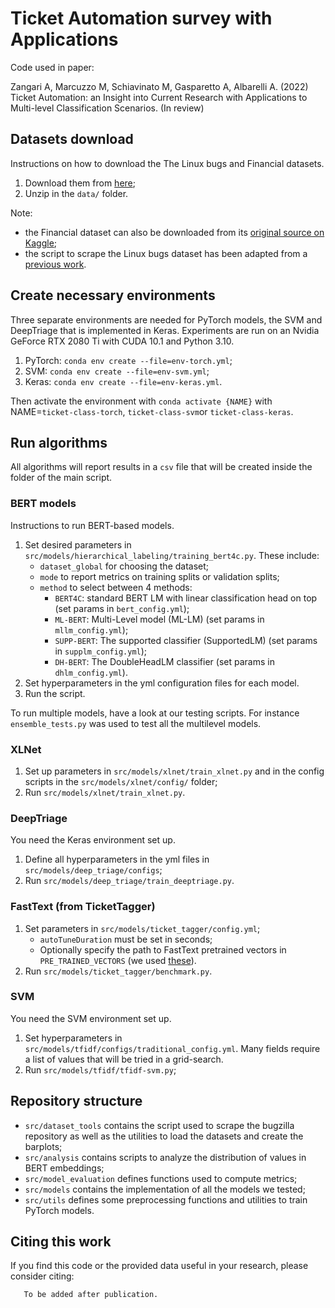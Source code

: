 # Ticket Automation survey with Applications

Code used in paper: 

Zangari A, Marcuzzo M, Schiavinato M, Gasparetto A, Albarelli A. (2022) Ticket Automation: an Insight into Current Research with Applications to Multi-level Classification
      Scenarios. (In review)

## Datasets download

Instructions on how to download the The Linux bugs and Financial datasets.

1. Download them from [here](https://drive.google.com/file/d/119JPHB8iizeMI2C69iN2VqpXmARoyUIk/view?usp=sharing);
2. Unzip in the `data/` folder.

Note:

- the Financial dataset can also be downloaded from its [original source on Kaggle](https://www.kaggle.com/datasets/venkatasubramanian/automatic-ticket-classification);
- the script to scrape the Linux bugs dataset has been adapted from a [previous work](https://github.com/Forethought-Technologies/ieee-dsmp-2018-paper).

## Create necessary environments

Three separate environments are needed for PyTorch models, the SVM and DeepTriage that is implemented in Keras. Experiments are run on an Nvidia GeForce RTX 2080 Ti with CUDA 10.1
and Python 3.10.

1. PyTorch: `conda env create --file=env-torch.yml`;
2. SVM: `conda env create --file=env-svm.yml`;
3. Keras: `conda env create --file=env-keras.yml`.

Then activate the environment with `conda activate {NAME}` with NAME=`ticket-class-torch`, `ticket-class-svm`or `ticket-class-keras`.

## Run algorithms

All algorithms will report results in a `csv` file that will be created inside the folder of the main script.

### BERT models

Instructions to run BERT-based models.

1. Set desired parameters in `src/models/hierarchical_labeling/training_bert4c.py`. These include:
    - `dataset_global` for choosing the dataset;
    - `mode` to report metrics on training splits or validation splits;
    - `method` to select between 4 methods:
        - `BERT4C`: standard BERT LM with linear classification head on top (set params in `bert_config.yml`);
        - `ML-BERT`: Multi-Level model (ML-LM) (set params in `mllm_config.yml`);
        - `SUPP-BERT`: The supported classifier (SupportedLM) (set params in `supplm_config.yml`);
        - `DH-BERT`: The DoubleHeadLM classifier (set params in `dhlm_config.yml`).
2. Set hyperparameters in the yml configuration files for each model.
3. Run the script.

To run multiple models, have a look at our testing scripts. For instance `ensemble_tests.py` was used to test all the multilevel models.

### XLNet

1. Set up parameters in `src/models/xlnet/train_xlnet.py` and in the config scripts in the `src/models/xlnet/config/` folder;
2. Run `src/models/xlnet/train_xlnet.py`.

### DeepTriage

You need the Keras environment set up.

1. Define all hyperparameters in the yml files in `src/models/deep_triage/configs`;
2. Run `src/models/deep_triage/train_deeptriage.py`.

### FastText (from TicketTagger)

1. Set parameters in `src/models/ticket_tagger/config.yml`;
    - `autoTuneDuration` must be set in seconds;
    - Optionally specify the path to FastText pretrained vectors in `PRE_TRAINED_VECTORS` (we used [these](https://fasttext.cc/docs/en/crawl-vectors.html#models)).
2. Run `src/models/ticket_tagger/benchmark.py`.

### SVM

You need the SVM environment set up.

1. Set hyperparameters in `src/models/tfidf/configs/traditional_config.yml`. Many fields require a list of values that will be tried in a grid-search.
2. Run `src/models/tfidf/tfidf-svm.py`;

## Repository structure

- `src/dataset_tools` contains the script used to scrape the bugzilla repository as well as the utilities to load the datasets and create the barplots;
- `src/analysis` contains scripts to analyze the distribution of values in BERT embeddings;
- `src/model_evaluation` defines functions used to compute metrics;
- `src/models` contains the implementation of all the models we tested;
- `src/utils` defines some preprocessing functions and utilities to train PyTorch models.

## Citing this work

If you find this code or the provided data useful in your research, please consider citing:

```
   To be added after publication.
```
